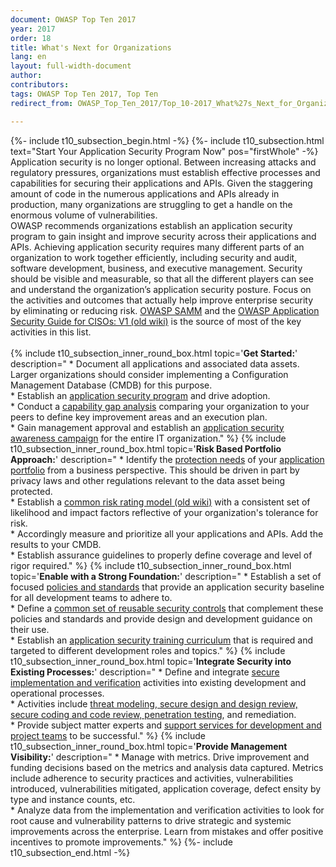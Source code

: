 ```yaml
---
document: OWASP Top Ten 2017
year: 2017
order: 18
title: What's Next for Organizations
lang: en
layout: full-width-document
author:
contributors:
tags: OWASP Top Ten 2017, Top Ten
redirect_from: OWASP_Top_Ten_2017/Top_10-2017_What%27s_Next_for_Organizations.html

---
```


{%- include t10_subsection_begin.html -%}
{%- include t10_subsection.html text="Start Your Application Security Program Now" pos="firstWhole" -%}
Application security is no longer optional. Between increasing attacks and regulatory pressures, organizations must establish effective processes and capabilities for securing their applications and APIs. Given the staggering amount of code in the numerous applications and APIs already in production, many organizations are struggling to get a handle on the enormous volume of vulnerabilities.<br>
OWASP recommends organizations establish an application security program to gain insight and improve security across their applications and APIs. Achieving application security requires many different parts of an organization to work together efficiently, including security and audit, software development, business, and executive management. Security should be visible and measurable, so that all the different players can see and understand the organization’s application security posture. Focus on the activities and outcomes that actually help improve enterprise security by eliminating or reducing risk. [OWASP SAMM](/www-project-samm) and the [OWASP Application Security Guide for CISOs: V1 (old wiki)](https://wiki.owasp.org/index.php/Application_Security_Guide_For_CISOs) is the source of most of the key activities in this list.<br>
<br>
{% include t10_subsection_inner_round_box.html 
   topic='**Get Started:**' 
   description="
       * Document all applications and associated data assets. Larger organizations should consider implementing a Configuration Management Database (CMDB) for this purpose.<br>
       * Establish an [application security program](/www-project-samm) and drive adoption.<br>
       * Conduct a [capability gap analysis](/www-project-samm) comparing your organization to your peers to define key improvement areas and an execution plan.<br>
       * Gain management approval and establish an [application security awareness campaign](/www-project-samm) for the entire IT organization."
%}
{% include t10_subsection_inner_round_box.html 
   topic='**Risk Based Portfolio Approach:**' 
   description="
       * Identify the [protection needs](/www-project-samm) of your [application portfolio](/www-project-samm) from a business perspective. This should be driven in part by privacy laws and other regulations relevant to the data asset being protected.<br>
       * Establish a [common risk rating model (old wiki)](https://wiki.owasp.org/index.php/OWASP_Risk_Rating_Methodology) with a consistent set of likelihood and impact factors reflective of your organization's tolerance for risk.<br>
       * Accordingly measure and prioritize all your applications and APIs. Add the results to your CMDB.<br>
       * Establish assurance guidelines to properly define coverage and level of rigor required."
%}
{% include t10_subsection_inner_round_box.html 
   topic='**Enable with a Strong Foundation:**' 
   description="
       * Establish a set of focused [policies and standards](/www-project-samm) that provide an application security baseline for all development teams to adhere to.<br>
       * Define a [common set of reusable security controls](/www-project-security-knowledge-framework) that complement these policies and standards and provide design and development guidance on their use.<br>
       * Establish an [application security training curriculum](/www-project-samm) that is required and targeted to different development roles and topics."
%}
{% include t10_subsection_inner_round_box.html 
   topic='**Integrate Security into Existing Processes:**' 
   description="
       * Define and integrate [secure implementation and verification](/www-project-samm) activities into existing development and operational processes.<br>
       * Activities include [threat modeling, secure design and design review, secure coding and code review, penetration testing](/www-project-samm), and remediation.<br>
       * Provide subject matter experts and [support services for development and project teams](/www-project-samm) to be successful."
%}
{% include t10_subsection_inner_round_box.html 
   topic='**Provide Management Visibility:**' 
   description="
       * Manage with metrics. Drive improvement and funding decisions based on the metrics and analysis data captured. Metrics include adherence to security practices and activities, vulnerabilities introduced, vulnerabilities mitigated, application coverage, defect ensity by type and instance counts, etc.<br>
       * Analyze data from the implementation and verification activities to look for root cause and vulnerability patterns to drive strategic and systemic improvements across the enterprise. Learn from mistakes and offer positive incentives to promote improvements."
%}
{%- include t10_subsection_end.html -%}